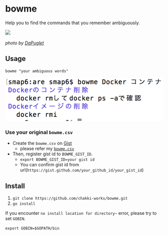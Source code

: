 # bowme

Help you to find the commands that you remember ambiguously.

<img src="https://github.com/chakki-works/bowme/raw/master/docs/bowme.png" width="100">

*photo by [DaPuglet](https://flic.kr/p/Q2rT5L)*

## Usage

```
bowme "your ambiguous words"
```

![usage.png](./docs/usage.png)

### Use your original `bowme.csv`

* Create the `bowme.csv` on [Gist](https://gist.github.com/)
  * please refer my [`bowme.csv`](https://gist.github.com/icoxfog417/55cddaa1b0c35c26cac0bace2f2b6940)
* Then, register gist id to `BOWME_GIST_ID`.
  * `export BOWME_GIST_ID=your gist id`
  * You can confirm gist id from url(`https://gist.github.com/your_github_id/your_gist_id`)


## Install

1. `git clone https://github.com/chakki-works/bowme.git`
2. `go install`

If you encounter `no install location for directory~` error, please try to set `GOBIN`.

```
export GOBIN=$GOPATH/bin
```

